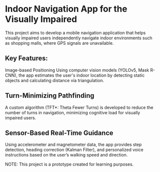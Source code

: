 # Indoor Navigation App for the Visually Impaired

This project aims to develop a mobile navigation application that helps visually impaired users independently navigate indoor environments such as shopping malls, where GPS signals are unavailable.

## Key Features:
Image-based Positioning
Using computer vision models (YOLOv5, Mask R-CNN), the app estimates the user's indoor location by detecting static objects and calculating distance via triangulation.

## Turn-Minimizing Pathfinding
A custom algorithm (TFT*: Theta Fewer Turns) is developed to reduce the number of turns in navigation, minimizing cognitive load for visually impaired users.

## Sensor-Based Real-Time Guidance
Using accelerometer and magnetometer data, the app provides step detection, heading correction (Kalman Filter), and personalized voice instructions based on the user’s walking speed and direction.

NOTE: This project is a prototype created for learning purposes.
